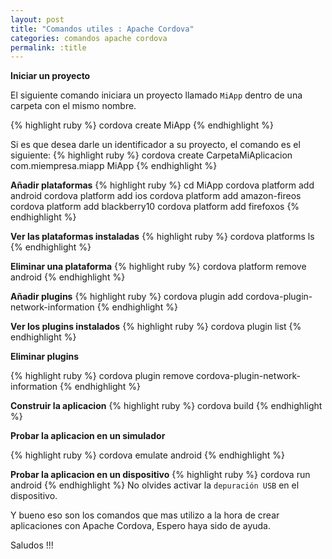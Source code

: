 ```yaml
---
layout: post
title: "Comandos utiles : Apache Cordova"
categories: comandos apache cordova
permalink: :title
---
```


**Iniciar un proyecto**

El siguiente comando iniciara un proyecto llamado `MiApp` dentro de una carpeta con el mismo nombre.

{% highlight ruby %}
cordova create MiApp
{% endhighlight %}

Si es que desea darle un identificador a su proyecto, el comando es el siguiente:
{% highlight ruby %}
cordova create CarpetaMiAplicacion com.miempresa.miapp MiApp
{% endhighlight %}

**Añadir plataformas**
{% highlight ruby %}
cd MiApp
cordova platform add android
cordova platform add ios
cordova platform add amazon-fireos
cordova platform add blackberry10
cordova platform add firefoxos
{% endhighlight %}


**Ver las plataformas instaladas**
{% highlight ruby %}
cordova platforms ls
{% endhighlight %}

**Eliminar una plataforma**
{% highlight ruby %}
cordova platform remove android
{% endhighlight %}


**Añadir plugins**
{% highlight ruby %}
cordova plugin add cordova-plugin-network-information
{% endhighlight %}

**Ver los plugins instalados**
{% highlight ruby %}
cordova plugin list
{% endhighlight %}

**Eliminar plugins**

{% highlight ruby %}
cordova plugin remove cordova-plugin-network-information
{% endhighlight %}

**Construir la aplicacion**
{% highlight ruby %}
cordova build
{% endhighlight %}


**Probar la aplicacion en un simulador**

{% highlight ruby %}
cordova emulate android
{% endhighlight %}


**Probar la aplicacion en un dispositivo**
{% highlight ruby %}
cordova run android
{% endhighlight %}
No olvides activar la `depuración USB` en el dispositivo.

Y bueno eso son los comandos que mas utilizo a la hora de crear aplicaciones con Apache Cordova, Espero haya sido de ayuda.

Saludos !!!
